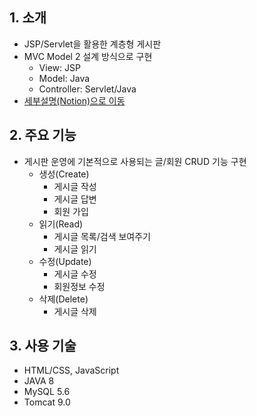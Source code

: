 ## 1. 소개         
- JSP/Servlet을 활용한 계층형 게시판    
- MVC Model 2 설계 방식으로 구현
    + View: JSP
    + Model: Java
    + Controller: Servlet/Java
- [세부설명(Notion)으로 이동](https://diagnostic-octopus-3df.notion.site/JSP-82921d34c0e941ed867bc7f14742cea6)

## 2. 주요 기능 
- 게시판 운영에 기본적으로 사용되는 글/회원 CRUD 기능 구현   
    + 생성(Create)
      + 게시글 작성
      + 게시글 답변
      + 회원 가입
    + 읽기(Read)
      + 게시글 목록/검색 보여주기
      + 게시글 읽기
    + 수정(Update)
      + 게시글 수정
      + 회원정보 수정
    + 삭제(Delete)
      + 게시글 삭제 
     
## 3. 사용 기술
- HTML/CSS, JavaScript
- JAVA 8
- MySQL 5.6
- Tomcat 9.0
